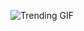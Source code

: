 ![Trending GIF](https://media1.giphy.com/media/v1.Y2lkPThiYjIxNzcyOTB6MDEyamEzMnJhYzY3ZWFzb3RhdHF2eTIzYnh5OG90emp2dmtxZSZlcD12MV9naWZzX3NlYXJjaCZjdD1n/rplvK3z0IzLqBxVJWk/giphy.gif)
